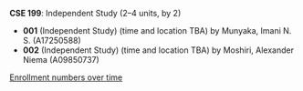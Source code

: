 **CSE 199**: Independent Study (2–4 units, by 2)

- **001** (Independent Study) (time and location TBA) by Munyaka, Imani N. S. (A17250588)
- **002** (Independent Study) (time and location TBA) by Moshiri, Alexander Niema (A09850737)

[Enrollment numbers over time](./CSE199.tsv)
